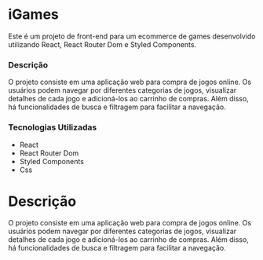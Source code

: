 # iGames

Este é um projeto de front-end para um ecommerce de games desenvolvido utilizando React, React Router Dom e Styled Components.

### Descrição

O projeto consiste em uma aplicação web para compra de jogos online. Os usuários podem navegar por diferentes categorias de jogos, visualizar detalhes de cada jogo e adicioná-los ao carrinho de compras. Além disso, há funcionalidades de busca e filtragem para facilitar a navegação.

### Tecnologias Utilizadas




<ul>
<li>React</li>
<li>React Router Dom</li>
<li>Styled Components</li>
<li>Css</li>
</ul>

###

<h1>Descrição</h1>

O projeto consiste em uma aplicação web para compra de jogos online. Os usuários podem navegar por diferentes categorias de jogos, visualizar detalhes de cada jogo e adicioná-los ao carrinho de compras. Além disso, há funcionalidades de busca e filtragem para facilitar a navegação.
